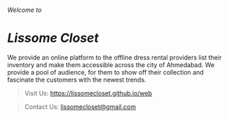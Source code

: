 ###### Welcome to
# ***Lissome Closet***


We provide an online platform to the offline dress rental providers list their inventory and make them accessible across the city of Ahmedabad. We provide a pool of audience, for them to show off their collection and fascinate the customers with the newest trends.

> Visit Us: https://lissomecloset.github.io/web

> Contact Us: lissomecloset@gmail.com
